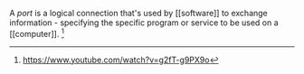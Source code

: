 A *port* is a logical connection that's used by [[software]] to exchange information - specifying the specific program or service to be used on a [[computer]]. [^1]

[^1]: https://www.youtube.com/watch?v=g2fT-g9PX9o